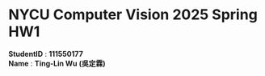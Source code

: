 # NYCU Computer Vision 2025 Spring HW1
**StudentID** : **111550177** \
**Name** : **Ting-Lin Wu (吳定霖)**